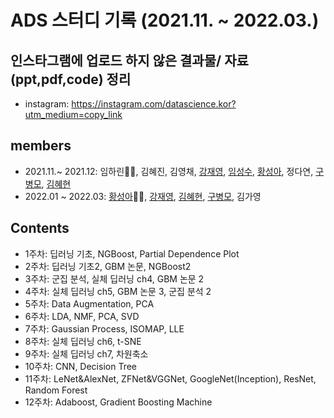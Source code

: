 # ADS 스터디 기록 (2021.11. ~ 2022.03.)

## 인스타그램에 업로드 하지 않은 결과물/ 자료(ppt,pdf,code) 정리
 * instagram: https://instagram.com/datascience.kor?utm_medium=copy_link

## members
- 2021.11.~ 2021.12: 임하린👸🏻, 김혜진, 김영채, [강재영](https://github.com/JAE-YOUNG-KANG), [임성수](https://github.com/dschomme), [황성아](https://github.com/SungaHwang), 정다연, [구병모](https://github.com/Koo-bm), [김혜현](https://github.com/K-hyeon)
- 2022.01 ~ 2022.03: [황성아](https://github.com/SungaHwang)👸🏻, [강재영](https://github.com/JAE-YOUNG-KANG), [김혜현](https://github.com/K-hyeon), [구병모](https://github.com/Koo-bm), 김가영

## Contents
- 1주차: 딥러닝 기초, NGBoost, Partial Dependence Plot
- 2주차: 딥러닝 기초2, GBM 논문, NGBoost2
- 3주차: 군집 분석, 실체 딥러닝 ch4, GBM 논문 2
- 4주차: 실체 딥러닝 ch5, GBM 논문 3, 군집 분석 2
- 5주차: Data Augmentation, PCA
- 6주차: LDA, NMF, PCA, SVD
- 7주차: Gaussian Process, ISOMAP, LLE
- 8주차: 실체 딥러닝 ch6, t-SNE
- 9주차: 실체 딥러닝 ch7, 차원축소 
- 10주차: CNN, Decision Tree
- 11주차: LeNet&AlexNet, ZFNet&VGGNet, GoogleNet(Inception), ResNet, Random Forest
- 12주차: Adaboost, Gradient Boosting Machine
